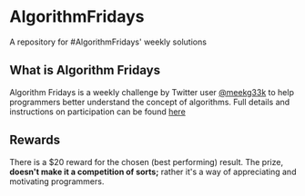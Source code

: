 # AlgorithmFridays
A repository for #AlgorithmFridays' weekly solutions

## What is Algorithm Fridays
Algorithm Fridays is a weekly challenge by Twitter user [@meekg33k](https://twitter.com/meekg33k) to help programmers better understand the concept of algorithms.
Full details and instructions on participation can be found [here](https://meekg33k.dev/introducing-algorithm-fridays)

## Rewards
There is a $20 reward for the chosen (best performing) result. The prize, **doesn't make it a competition of sorts;** rather it's a way of appreciating and motivating programmers.
